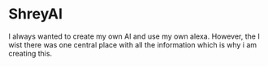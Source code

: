 # ShreyAI

I always wanted to create my own AI and use my own alexa. However, the I wist there was one central place with all the information which is why i am creating this. 
